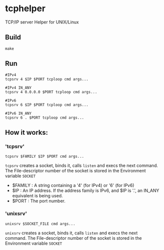 # tcphelper
TCP/IP server Helper for UNIX/Linux

## Build 
```
make
```

## Run

```
#IPv4
tcpsrv 4 $IP $PORT tcploop cmd args...

#IPv4 IN_ANY
tcpsrv 4 0.0.0.0 $PORT tcploop cmd args...

#IPv6
tcpsrv 6 $IP $PORT tcploop cmd args...

#IPv6 IN_ANY
tcpsrv 6 . $PORT tcploop cmd args...
```

## How it works:

### 'tcpsrv'

```
tcpsrv $FAMILY $IP $PORT cmd args...
```

`tcpsrv` creates a socket, binds it, calls `listen` and execs the next command. The File-descriptor number of the socket
is stored in the Environment variable `SOCKET`

* $FAMILY : A string containing a '4' (for IPv4) or '6' (for IPv6)
* $IP : An IP address. If the address family is IPv6, and $IP is '.', an IN_ANY equivalent is being used.
* $PORT : The port number.

### 'unixsrv'

```
unixsrv $SOCKET_FILE cmd args...
```

`unixsrv` creates a socket, binds it, calls `listen` and execs the next command. The File-descriptor number of the socket
is stored in the Environment variable `SOCKET`


